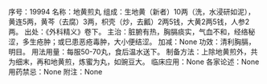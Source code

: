 序号：19994
名称：地黄煎丸
组成：生地黄（新者）10两（洗，水浸研如泥），黄连5两，黄芩（去腐）3两，枳壳（炒，去瓤）2两5钱，大黄2两5钱，人参2两。
出处：《外科精义》卷下。
主治：脏腑有热，胸膈痰实，气血不和，经络秘涩，多生疮肿；或巳患恶疮毒肿，大小便结涩。
加减：None
功效：清利胸膈，明目。
用法用量：每服50-70丸，食后温水送下。
制备方法：上除地黄煎外，共为细末，再和地黄煎，炼蜜为丸，如豌豆大。
临床应用：None
各家论述：None
用药禁忌：None
附注：None
